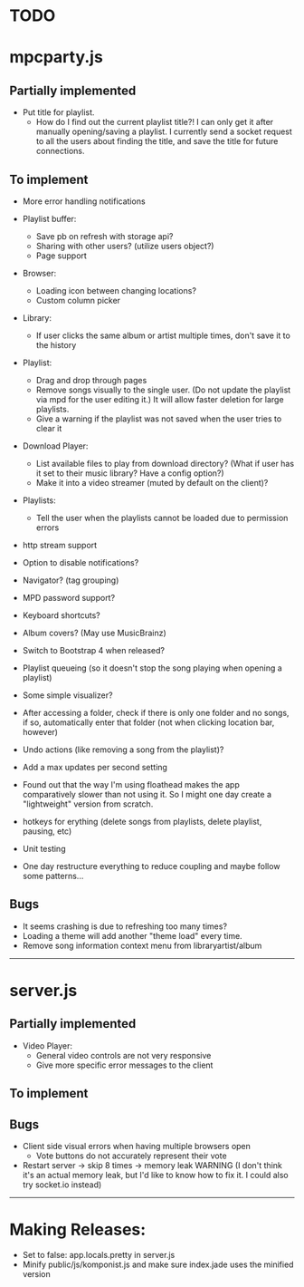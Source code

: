 TODO
====

# mpcparty.js

## Partially implemented
* Put title for playlist.
    * How do I find out the current playlist title?! I can only get it after manually opening/saving a playlist. I currently send a socket request to all the users about finding the title, and save the title for future connections.

## To implement
* More error handling notifications
* Playlist buffer:
    * Save pb on refresh with storage api?
    * Sharing with other users? (utilize users object?)
    * Page support
* Browser:
    * Loading icon between changing locations?
    * Custom column picker
* Library:
    * If user clicks the same album or artist multiple times, don't save it to the history
* Playlist:
    * Drag and drop through pages
    * Remove songs visually to the single user. (Do not update the playlist via mpd for the user editing it.) It will allow faster deletion for large playlists.
    * Give a warning if the playlist was not saved when the user tries to clear it
* Download Player:
    * List available files to play from download directory? (What if user has it set to their music library? Have a config option?)
    * Make it into a video streamer (muted by default on the client)?
* Playlists:
    * Tell the user when the playlists cannot be loaded due to permission errors
* http stream support
* Option to disable notifications?
* Navigator? (tag grouping)
* MPD password support?
* Keyboard shortcuts?
* Album covers? (May use MusicBrainz)
* Switch to Bootstrap 4 when released?
* Playlist queueing (so it doesn't stop the song playing when opening a playlist)
* Some simple visualizer?
* After accessing a folder, check if there is only one folder and no songs, if so, automatically enter that folder (not when clicking location bar, however)
* Undo actions (like removing a song from the playlist)?
* Add a max updates per second setting
* Found out that the way I'm using floathead makes the app comparatively slower than not using it. So I might one day create a "lightweight" version from scratch.
* hotkeys for erything (delete songs from playlists, delete playlist, pausing, etc)

* Unit testing
* One day restructure everything to reduce coupling and maybe follow some patterns...

## Bugs
* It seems crashing is due to refreshing too many times?
* Loading a theme will add another "theme load" every time.
* Remove song information context menu from libraryartist/album

---

# server.js

## Partially implemented
* Video Player:
    * General video controls are not very responsive
    * Give more specific error messages to the client

## To implement

## Bugs
* Client side visual errors when having multiple browsers open
    * Vote buttons do not accurately represent their vote
* Restart server -> skip 8 times -> memory leak WARNING (I don't think it's an actual memory leak, but I'd like to know how to fix it. I could also try socket.io instead)

---

# Making Releases:
* Set to false: app.locals.pretty in server.js
* Minify public/js/komponist.js and make sure index.jade uses the minified version
